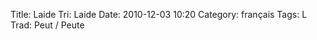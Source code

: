 Title: Laide
 Tri: Laide
 Date: 2010-12-03 10:20
 Category: français
 Tags: L
 Trad: Peut / Peute
 

